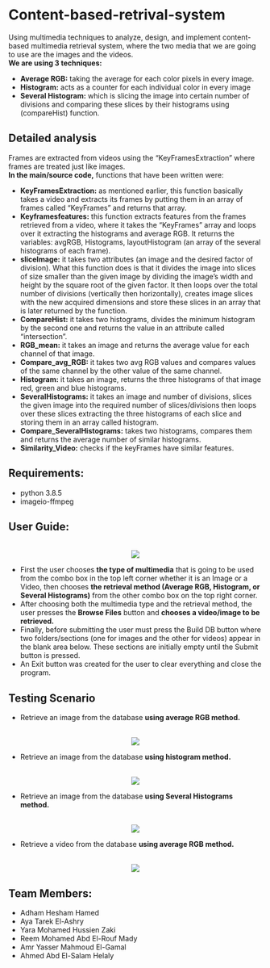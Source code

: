 # Content-based-retrival-system
Using multimedia techniques to analyze, design, and implement content-based multimedia retrieval system, where the two media that we are going to use are the images and the videos.  
**We are using 3 techniques:**
 * **Average RGB:** taking the average for each color pixels in every image.
 * **Histogram:** acts as a counter for each individual color in every image
 * **Several Histogram:** which is slicing the image into certain number of divisions and comparing these slices by their histograms using (compareHist) function.

## Detailed analysis   
Frames are extracted from videos using the “KeyFramesExtraction” where frames are treated just like images.  
**In the main/source code,** functions that have been written were:  
 * **KeyFramesExtraction:** as mentioned earlier, this function basically takes a video and extracts its frames by putting them in an array of frames called “KeyFrames” and returns that array.
 * **Keyframesfeatures:** this function extracts features from the frames retrieved from a video, where it takes the “KeyFrames” array and loops over it extracting the histograms and average RGB. It returns the variables: avgRGB, Histograms, layoutHistogram (an array of the several histograms of each frame).
 * **sliceImage:** it takes two attributes (an image and the desired factor of division). What this function does is that it divides the image into slices of size smaller than the given image by dividing the image’s width and height by the square root of the given factor. It then loops over the total number of divisions (vertically then horizontally), creates image slices with the new acquired dimensions and store these slices in an array that is later returned by the function.
 * **CompareHist:** it takes two histograms, divides the minimum histogram by the second one and returns the value in an attribute called “intersection”.
 * **RGB_mean:** it takes an image and returns the average value for each channel of that image.
 * **Compare_avg_RGB:** it takes two avg RGB values and compares values of the same channel by the other value of the same channel.
 * **Histogram:** it takes an image, returns the three histograms of that image red, green and blue histograms.
 * **SeveralHistograms:** it takes an image and number of divisions, slices the given image into the required number of slices/divisions then loops over these slices extracting the three histograms of each slice and storing them in an array called histogram.
 * **Compare_SeveralHistograms:** takes two histograms, compares them and returns the average number of similar histograms.
 * **Similarity_Video:** checks if the keyFrames have similar features.

## Requirements:
 * python 3.8.5
 * imageio-ffmpeg
 

## User Guide:
<div align="center"> 
   <br />
   <img src="https://user-images.githubusercontent.com/64116564/121778633-0c7e3f80-cb98-11eb-9d1b-19338126e67b.jpg" />  
</div> 

 * First the user chooses **the type of multimedia** that is going to be used from the combo box in the top left corner whether it is an Image or a Video, then chooses **the retrieval method (Average RGB, Histogram, or Several Histograms)** from the other combo box on the top right corner. 
 * After choosing both the multimedia type and the retrieval method, the user presses the **Browse Files** button and **chooses a video/image to be retrieved.** 
 * Finally, before submitting the user must press the Build DB button where two folders/sections (one for images and the other for videos) appear in the blank area below. These sections are initially empty until the Submit button is pressed. 
 * An Exit button was created for the user to clear everything and close the program.

## Testing Scenario
* Retrieve an image from the database **using average RGB method.**  
<div align="center"> 
   <br />
   <img src="https://user-images.githubusercontent.com/64116564/121778142-eeafdb00-cb95-11eb-8b9c-5b523dfaf389.png" />  
</div> 
  
* Retrieve an image from the database **using histogram method.**
<div align="center"> 
   <br />
   <img src="https://user-images.githubusercontent.com/64116564/121778181-19019880-cb96-11eb-8df5-0a949c040c5a.png" />  
</div> 
  
* Retrieve an image from the database **using Several Histograms method.** 
<div align="center"> 
   <br />
   <img src="https://user-images.githubusercontent.com/64116564/121778286-91685980-cb96-11eb-941e-e7d737b06354.png" />  
</div> 

* Retrieve a video from the database **using average RGB method.**  
<div align="center"> 
   <br />
   <img src="https://user-images.githubusercontent.com/64116564/121778579-c923d100-cb97-11eb-8b73-b9560f2bac5c.gif" />  
</div> 



## Team Members:
  * Adham Hesham Hamed 
  * Aya Tarek El-Ashry
  * Yara Mohamed Hussien Zaki 
  * Reem Mohamed Abd El-Rouf Mady
  * Amr Yasser Mahmoud El-Gamal
  * Ahmed Abd El-Salam Helaly
